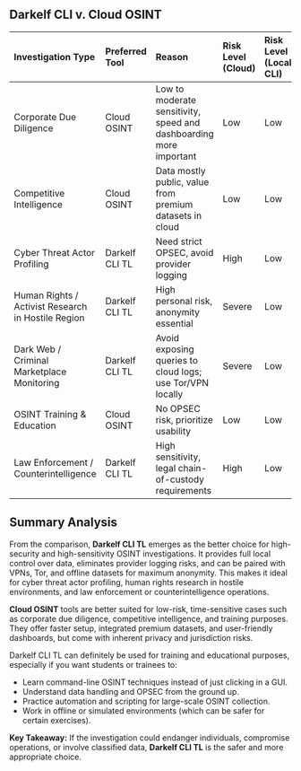 ## Darkelf CLI v. Cloud OSINT

| Investigation Type                                 | Preferred Tool   | Reason                                                             | Risk Level (Cloud)   | Risk Level (Local CLI)   |
|:---------------------------------------------------|:-----------------|:-------------------------------------------------------------------|:---------------------|:-----------------|
| Corporate Due Diligence                            | Cloud OSINT      | Low to moderate sensitivity, speed and dashboarding more important | Low                  | Low                      
| Competitive Intelligence                           | Cloud OSINT      | Data mostly public, value from premium datasets in cloud           | Low                  | Low                      
| Cyber Threat Actor Profiling                       | Darkelf CLI TL   | Need strict OPSEC, avoid provider logging                          | High                 | Low                      
| Human Rights / Activist Research in Hostile Region | Darkelf CLI TL   | High personal risk, anonymity essential                            | Severe               | Low                      
| Dark Web / Criminal Marketplace Monitoring         | Darkelf CLI TL   | Avoid exposing queries to cloud logs; use Tor/VPN locally          | Severe               | Low                      
| OSINT Training & Education                         | Cloud OSINT      | No OPSEC risk, prioritize usability                                | Low                  | Low                      
| Law Enforcement / Counterintelligence              | Darkelf CLI TL   | High sensitivity, legal chain-of-custody requirements              | High                 | Low   


## Summary Analysis

From the comparison, **Darkelf CLI TL** emerges as the better choice for high-security and high-sensitivity OSINT investigations.
It provides full local control over data, eliminates provider logging risks, and can be paired with VPNs, Tor, and offline datasets for maximum anonymity.
This makes it ideal for cyber threat actor profiling, human rights research in hostile environments, and law enforcement or counterintelligence operations.

**Cloud OSINT** tools are better suited for low-risk, time-sensitive cases such as corporate due diligence, competitive intelligence, and training purposes.
They offer faster setup, integrated premium datasets, and user-friendly dashboards, but come with inherent privacy and jurisdiction risks.

Darkelf CLI TL can definitely be used for training and educational purposes, especially if you want students or trainees to:

- Learn command-line OSINT techniques instead of just clicking in a GUI.
- Understand data handling and OPSEC from the ground up.
- Practice automation and scripting for large-scale OSINT collection.
- Work in offline or simulated environments (which can be safer for certain exercises).

**Key Takeaway:** If the investigation could endanger individuals, compromise operations, or involve classified data, **Darkelf CLI TL** is the safer and more appropriate choice.
